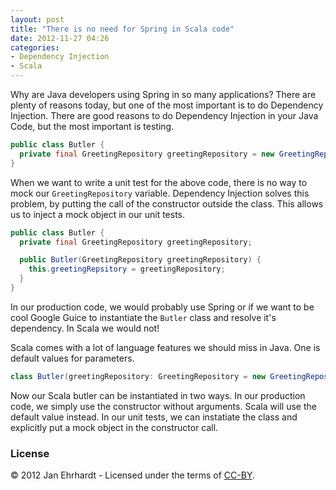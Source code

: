```yaml
---
layout: post
title: "There is no need for Spring in Scala code"
date: 2012-11-27 04:26
categories:
- Dependency Injection
- Scala
---
```


Why are Java developers using Spring in so many applications? There
are plenty of reasons today, but one of the most important is to do
Dependency Injection. There are good reasons to do Dependency
Injection in your Java Code, but the most important is testing.

```java
public class Butler {
  private final GreetingRepository greetingRepository = new GreetingRepository();
}
```

When we want to write a unit test for the above code, there is no way
to mock our ```GreetingRepository``` variable. Dependency Injection solves
this problem, by putting the call of the constructor outside the
class. This allows us to inject a mock object in our unit tests.

```java
public class Butler {
  private final GreetingRepository greetingRepository;

  public Butler(GreetingRepository greetingRepository) {
    this.greetingRepsitory = greetingRepository;
  }
}
```

In our production code, we would probably use Spring or if we want to
be cool Google Guice to instantiate the ```Butler``` class and resolve
it's dependency. In Scala we would not!

Scala comes with a lot of language features we should miss in
Java. One is default values for parameters.

```scala
class Butler(greetingRepository: GreetingRepository = new GreetingRepository()) {}
```

Now our Scala butler can be instantiated in two ways. In our
production code, we simply use the constructor without
arguments. Scala will use the default value instead. In our unit
tests, we can instatiate the class and explicitly put a mock object in
the constructor call.

### License

© 2012 Jan Ehrhardt - Licensed under the terms of
[CC-BY](http://creativecommons.org/licenses/by/3.0/).
